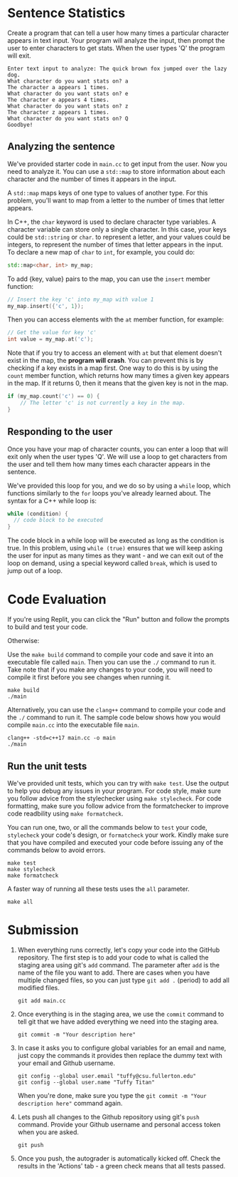 # Sentence Statistics

Create a program that can tell a user how many times a particular character appears in text input.
Your program will analyze the input, then prompt the user to enter characters to get stats. 
When the user types 'Q' the program will exit.

```
Enter text input to analyze: The quick brown fox jumped over the lazy dog.
What character do you want stats on? a
The character a appears 1 times.
What character do you want stats on? e
The character e appears 4 times.
What character do you want stats on? z
The character z appears 1 times.
What character do you want stats on? Q
Goodbye!
```

## Analyzing the sentence

We've provided starter code in `main.cc` to get input from the user. Now you need to analyze it. 
You can use a ``std::map`` to store information about each character and the number of times it appears in the input.

A ``std::map`` maps keys of one type to values of another type. For this problem, you'll want to map from
a letter to the number of times that letter appears. 

In C++, the ``char`` keyword is used to declare character type variables. A character variable can store only a single character.
In this case, your keys could be ``std::string`` or ``char``.  to represent a letter, and your values could be integers, to represent
the number of times that letter appears in the input. 
To declare a new map of ``char`` to ``int``, for example, you could do:

```cpp
std::map<char, int> my_map;
```
To add {key, value} pairs to the map, you can use the `insert` member function:
```cpp
// Insert the key 'c' into my_map with value 1
my_map.insert({'c', 1});
```

Then you can access elements with the `at` member function, for example:

```cpp
// Get the value for key 'c'
int value = my_map.at('c');
```

Note that if you try to access an element with `at` but that element doesn't exist in the map, the **program will crash**.
You can prevent this is by checking if a key exists in a map first. One way to do this is by using the `count` member function,
which returns how many times a given key appears in the map. If it returns 0, then it means that the given key is not in the map.
```cpp
if (my_map.count('c') == 0) {
    // The letter 'c' is not currently a key in the map.
}
```


## Responding to the user

Once you have your map of character counts, you can enter a loop that will exit only when the user types 'Q'.
We will use a loop to get characters from the user and tell them how many times each character appears in the sentence.

We've provided this loop for you, and we do so by using a `while` loop, which functions similarly to the `for` loops
you've already learned about. The syntax for a C++ while loop is:
```cpp
while (condition) {
  // code block to be executed
}
```
The code block in a while loop will be executed as long as the condition is true. In this problem,
using `while (true)` ensures that we will keep asking the user for input as many times as they want - 
and we can exit out of the loop on demand, using a special keyword called `break`, 
which is used to jump out of a loop.

# Code Evaluation

If you're using Replit, you can click the "Run" button and follow the prompts to build and test your code.

Otherwise:

Use the `make build` command to compile your code and save it into an executable file called `main`.
Then you can use the `./` command to run it. Take note that if you make any changes to your code, you will need to compile it first before you see changes when running it.

```
make build
./main
```

Alternatively, you can use the `clang++` command to compile your code and the `./` command to run it. The sample code below shows how you would compile `main.cc` into the executable file `main`.

```
clang++ -std=c++17 main.cc -o main
./main
```

## Run the unit tests

We've provided unit tests, which you can try with ``make test``. Use the output to help you debug any issues in your program.
For code style, make sure you follow advice from the stylechecker using ``make stylecheck``.
For code formatting, make sure you follow advice from the formatchecker to improve code readbility using ``make formatcheck``.

You can run one, two, or all the commands below to `test` your code, `stylecheck` your code's design, or `formatcheck` your work. Kindly make sure that you have compiled and executed your code before issuing any of the commands below to avoid errors.

```
make test
make stylecheck
make formatcheck
```

A faster way of running all these tests uses the `all` parameter.

```
make all
```

# Submission
1. When everything runs correctly,  let's copy your code into the GitHub repository. The first step is to add your code to what is called the staging area using git's `add` command. The parameter after `add` is the name of the file you want to add. There are cases when you have multiple changed files, so you can just type `git add .` (period) to add all modified files.

    ```
    git add main.cc
    ```
1. Once everything is in the staging area, we use the `commit` command to tell git that we have added everything we need into the staging area.

    ```
    git commit -m "Your description here"
    ```
1. In case it asks you  to configure global variables for an email and name, just copy the commands it provides then replace the dummy text with your email and Github username.

    ```
    git config --global user.email "tuffy@csu.fullerton.edu"
    git config --global user.name "Tuffy Titan"
    ```
    When you're done, make sure you type the `git commit -m "Your description here"` command again.    
1. Lets push all changes to the Github repository using git's `push` command. Provide your Github username and personal access token when you are asked.

    ```
    git push
    ```
1. Once you push, the autograder is automatically kicked off. Check the results in the 'Actions' tab - a green check means that all tests passed.